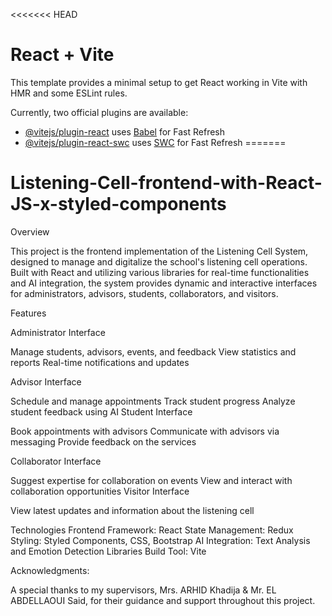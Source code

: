 <<<<<<< HEAD
# React + Vite

This template provides a minimal setup to get React working in Vite with HMR and some ESLint rules.

Currently, two official plugins are available:

- [@vitejs/plugin-react](https://github.com/vitejs/vite-plugin-react/blob/main/packages/plugin-react/README.md) uses [Babel](https://babeljs.io/) for Fast Refresh
- [@vitejs/plugin-react-swc](https://github.com/vitejs/vite-plugin-react-swc) uses [SWC](https://swc.rs/) for Fast Refresh
=======
# Listening-Cell-frontend-with-React-JS-x-styled-components
Overview

This project is the frontend implementation of the Listening Cell System, designed to manage and digitalize the school's listening cell operations. Built with React and utilizing various libraries for real-time functionalities and AI integration, the system provides dynamic and interactive interfaces for administrators, advisors, students, collaborators, and visitors.

Features

Administrator Interface

Manage students, advisors, events, and feedback
View statistics and reports
Real-time notifications and updates

Advisor Interface

Schedule and manage appointments
Track student progress
Analyze student feedback using AI
Student Interface

Book appointments with advisors
Communicate with advisors via messaging
Provide feedback on the services

Collaborator Interface

Suggest expertise for collaboration on events
View and interact with collaboration opportunities
Visitor Interface

View latest updates and information about the listening cell

Technologies
Frontend Framework: React
State Management: Redux
Styling: Styled Components, CSS, Bootstrap
AI Integration: Text Analysis and Emotion Detection Libraries
Build Tool: Vite

Acknowledgments:

A special thanks to my supervisors, Mrs. ARHID Khadija & Mr. EL ABDELLAOUI Said, for their guidance and support throughout this project.
